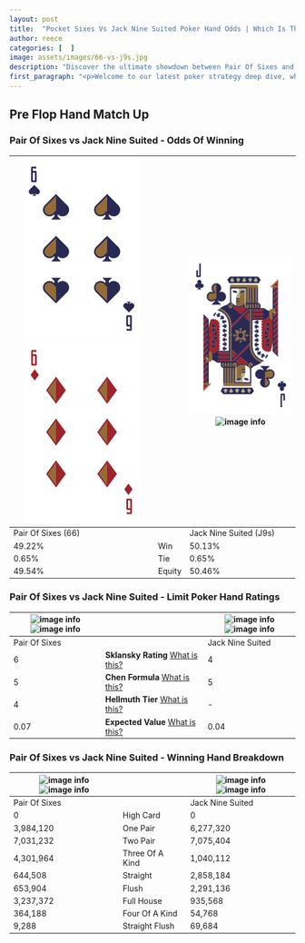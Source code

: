 ```yaml
---
layout: post
title:  "Pocket Sixes Vs Jack Nine Suited Poker Hand Odds | Which Is The Better Hand In Poker? A Complete Guide"
author: reece
categories: [  ]
image: assets/images/66-vs-j9s.jpg
description: "Discover the ultimate showdown between Pair Of Sixes and Jack Nine Suited in poker! Uncover the odds, strategies, and scenarios where one hand triumphs over the other. Get ready to up your poker game with this thrilling analysis."
first_paragraph: "<p>Welcome to our latest poker strategy deep dive, where we're pitting two distinct hands against each other in a high-stakes showdown: Pair Of Sixes vs Jack Nine Suited.</p><p>In the dynamic world of poker, every decision counts, and knowing which hand holds the upper hand is key to your success at the table.</p><p>In this article, we'll dissect these two hands, explore the scenarios where one dominates the other, and equip you with the knowledge to make strategic choices that can tip the odds in your favor.</p><p>Get ready to unravel the intriguing dynamics of these poker hands and elevate your game to new heights.</p>"
---
```




[comment]: # (sp0)

## Pre Flop Hand Match Up

<div class="table hand-ratings" markdown="1"> 



### Pair Of Sixes vs Jack Nine Suited - Odds Of Winning


    
| ![image info](assets/images/hand1/6.png) ![image info](assets/images/hand1/6o.png) |  | ![image info](assets/images/hand2/j.png) ![image info](assets/images/hand2/9s.png) |
| -------- | -------- | -------- |
| Pair Of Sixes (66) |  | Jack Nine Suited (J9s) |
| 49.22% | Win | 50.13% |
| 0.65% | Tie | 0.65% |
| 49.54% | Equity | 50.46% |




[comment]: # (sp1)



### Pair Of Sixes vs Jack Nine Suited - Limit Poker Hand Ratings


    
| ![image info](https://www.riverpairs.com/assets/images/hand1/6.png) ![image info](https://www.riverpairs.com/assets/images/hand1/6o.png) |  | ![image info](https://www.riverpairs.com/assets/images/hand2/j.png) ![image info](https://www.riverpairs.com/assets/images/hand2/9s.png) |
| -------- | -------- | -------- |
| Pair Of Sixes |  | Jack Nine Suited |
| 6 | **Sklansky Rating** [What is this?](/sklansky-rating-explained) | 4 |
| 5 | **Chen Formula** [What is this?](/chen-formula-explained) | 5 |
| 4 | **Hellmuth Tier** [What is this?](/Hellmuth-tier-explained) | - |
| 0.07 | **Expected Value** [What is this?](/expected-value-explained) | 0.04 |




[comment]: # (sp2)



### Pair Of Sixes vs Jack Nine Suited - Winning Hand Breakdown


    
| ![image info](https://www.riverpairs.com/assets/images/hand1/6.png) ![image info](https://www.riverpairs.com/assets/images/hand1/6o.png) |  | ![image info](https://www.riverpairs.com/assets/images/hand2/j.png) ![image info](https://www.riverpairs.com/assets/images/hand2/9s.png) |
| -------- | -------- | -------- |
| Pair Of Sixes |  | Jack Nine Suited |
| 0 | High Card | 0 |
| 3,984,120 | One Pair | 6,277,320 |
| 7,031,232 | Two Pair | 7,075,404 |
| 4,301,964 | Three Of A Kind | 1,040,112 |
| 644,508 | Straight | 2,858,184 |
| 653,904 | Flush | 2,291,136 |
| 3,237,372 | Full House | 935,568 |
| 364,188 | Four Of A Kind | 54,768 |
| 9,288 | Straight Flush | 69,684 |




[comment]: # (sp3)



</div>

[comment]: # (sp4)



[comment]: # (sp5)

